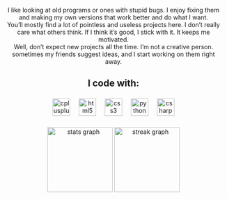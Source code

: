 <p align="center">I like looking at old programs or ones with stupid bugs. I enjoy fixing them and making my own versions that work better and do what I want. <br>You’ll mostly find a lot of pointless and useless projects here. I don’t really care what others think. If I think it’s good, I stick with it. It keeps me motivated.<br>Well, don’t expect new projects all the time. I’m not a creative person. sometimes my friends suggest ideas, and I start working on them right away.</p>

###

<h2 align="center">I code with:</h2>

###

<div align="center">
  <img src="https://cdn.jsdelivr.net/gh/devicons/devicon/icons/cplusplus/cplusplus-original.svg" height="40" alt="cplusplus logo"  />
  <img width="12" />
  <img src="https://cdn.jsdelivr.net/gh/devicons/devicon/icons/html5/html5-original.svg" height="40" alt="html5 logo"  />
  <img width="12" />
  <img src="https://cdn.jsdelivr.net/gh/devicons/devicon/icons/css3/css3-original.svg" height="40" alt="css3 logo"  />
  <img width="12" />
  <img src="https://cdn.jsdelivr.net/gh/devicons/devicon/icons/python/python-original.svg" height="40" alt="python logo"  />
  <img width="12" />
  <img src="https://cdn.jsdelivr.net/gh/devicons/devicon/icons/csharp/csharp-original.svg" height="40" alt="csharp logo"  />
</div>

###

<div align="center">
  <img src="https://github-readme-stats.vercel.app/api?username=Mayo525&hide_title=false&hide_rank=false&show_icons=true&include_all_commits=true&count_private=true&disable_animations=false&theme=dracula&locale=en&hide_border=false&order=1" height="150" alt="stats graph"  />
  <img src="https://streak-stats.demolab.com?user=Mayo525&locale=en&mode=weekly&theme=dracula&hide_border=false&border_radius=6&order=3" height="150" alt="streak graph"  />
</div>

###

